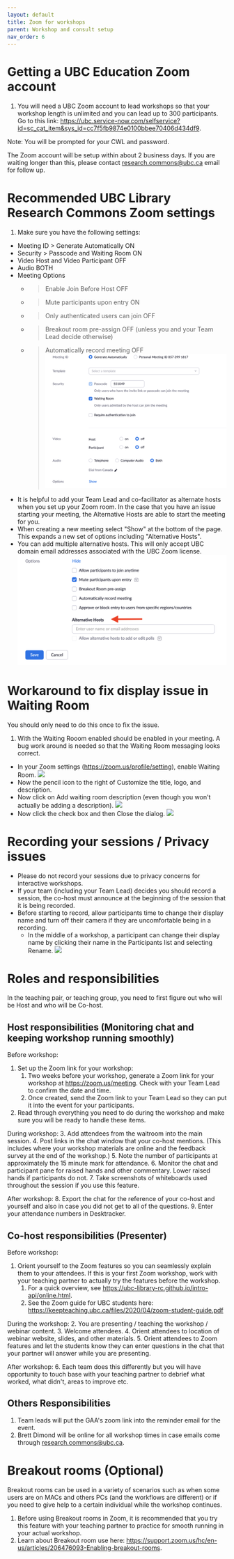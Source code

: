 ```yaml
---
layout: default
title: Zoom for workshops
parent: Workshop and consult setup
nav_order: 6
---
```

# Getting a UBC Education Zoom account
1. You will need a UBC Zoom account to lead workshops so that your workshop length is unlimited and you can lead up to 300 participants. Go to this link:
<a href="https://ubc.service-now.com/selfservice?id=sc_cat_item&sys_id=cc7f5fb9874e0100bbee70406d434df9" target="_blank">https://ubc.service-now.com/selfservice?id=sc_cat_item&sys_id=cc7f5fb9874e0100bbee70406d434df9</a>.     

Note: You will be prompted for your CWL and password.    

The Zoom account will be setup within about 2 business days. If you are waiting longer than this, please contact [research.commons@ubc.ca](mailto:research.commons@ubc.ca) email for follow up.    

# Recommended UBC Library Research Commons Zoom settings
1. Make sure you have the following settings:
  * Meeting ID > Generate Automatically ON
  * Security > Passcode and Waiting Room ON 
  * Video Host and Video Participant OFF
  * Audio BOTH
  * Meeting Options 
    * > Enable Join Before Host OFF
    * > Mute participants upon entry ON
    * > Only authenticated users can join OFF
    * > Breakout room pre-assign OFF (unless you and your Team Lead decide otherwise)
    * > Automatically record meeting OFF
![](../../assets/images/recommended-settings.png)   
* It is helpful to add your Team Lead and co-facilitator as alternate hosts when you set up your Zoom room. In the case that you have an issue starting your meeting, the Alternative Hosts are able to start the meeting for you. 
* When creating a new meeting select "Show" at the bottom of the page. This expands a new set of options including "Alternative Hosts".  
* You can add multiple alternative hosts. This will only accept UBC domain email addresses associated with the UBC Zoom license. 
![](../../assets/images/zoom-alternative-hosts.png)   

# Workaround to fix display issue in Waiting Room
You should only need to do this once to fix the issue. 
1. With the Waiting Rooom enabled should be enabled in your meeting. A bug work around is needed so that the Waiting Room messaging looks correct.
  * In your Zoom settings (<a href="https://zoom.us/profile/setting" target="_blank">https://zoom.us/profile/setting</a>), enable Waiting Room. 
![](../../assets/images/waitingroomenabled.png)
  * Now the pencil icon to the right of Customize the title, logo, and description.
  * Now click on Add waiting room description (even though you won't actually be adding a description).
![](../../assets/images/Addingwaitingroomdescription3.png)
  * Now click the check box and then Close the dialog.
![](../../assets/images/checkmark4donothing.png)  

# Recording your sessions / Privacy issues
  * Please do not record your sessions due to privacy concerns for interactive workshops. 
  * If your team (including your Team Lead) decides you should record a session, the co-host must announce at the beginning of the session that it is being recorded. 
  * Before starting to record, allow participants time to change their display name and turn off their camera if they are uncomfortable being in a recording. 
    * In the middle of a workshop, a participant can change their display name by clicking their name in the Participants list and selecting Rename.
    ![](../../assets/images/rightclickparticipantname.png)
  

# Roles and responsibilities
In the teaching pair, or teaching group, you need to first figure out who will be Host and who will be Co-host. 

## Host responsibilities (Monitoring chat and keeping workshop running smoothly)
Before workshop:
1. Set up the Zoom link for your workshop:
   1. Two weeks before your workshop, generate a Zoom link for your workshop at <a href="https://zoom.us/meeting" target="_blank">https://zoom.us/meeting</a>. Check with your Team Lead to confirm the date and time.<br/>
   2. Once created, send the Zoom link to your Team Lead so they can put it into the event for your participants.
2. Read through everything you need to do during the workshop and make sure you will be ready to handle these items.

During workshop:
3. Add attendees from the waitroom into the main session.
4. Post links in the chat window that your co-host mentions. (This includes where your workshop materials are online and the feedback survey at the end of the workshop.)
5. Note the number of participants at approximately the 15 minute mark for attendance.
6. Monitor the chat and participant pane for raised hands and other commentary. Lower raised hands if participants do not.
7. Take screenshots of whiteboards used throughout the session if you use this feature.

After workshop:
8. Export the chat for the reference of your co-host and yourself and also in case you did not get to all of the questions.
9. Enter your attendance numbers in Desktracker.


## Co-host responsibilities (Presenter)
Before workshop:
1. Orient yourself to the Zoom features so you can seamlessly explain them to your attendees. If this is your first Zoom workshop, work with your teaching partner to actually try the features before the workshop.  
   1. For a quick overview, see <a href="https://ubc-library-rc.github.io/intro-api/online.html" target="_blank">https://ubc-library-rc.github.io/intro-api/online.html</a>. 
   2. See the Zoom guide for UBC students here:  <a href="https://keepteaching.ubc.ca/files/2020/04/zoom-student-guide.pdf" target="_blank">https://keepteaching.ubc.ca/files/2020/04/zoom-student-guide.pdf</a>    
   
During the workshop:
2. You are presenting / teaching the workshop / webinar content. 
3. Welcome attendees.
4. Orient attendees to location of webinar website, slides, and other materials.
5. Orient attendees to Zoom features and let the students know they can enter questions in the chat that your partner will answer while you are presenting.    

After workshop:
6. Each team does this differently but you will have opportunity to touch base with your teaching partner to debrief what worked, what didn't, areas to improve etc.


## Others Responsibilities
1. Team leads will put the GAA's zoom link into the reminder email for the event.
2. Brett Dimond will be online for all workshop times in case emails come through [research.commons@ubc.ca](mailto:research.commons@ubc.ca).

# Breakout rooms (Optional)
Breakout rooms can be used in a variety of scenarios such as when some users are on MACs and others PCs (and the workflows are different) or if you need to give help to a certain individual while the workshop continues.
1. Before using Breakout rooms in Zoom, it is recommended that you try this feature with your teaching partner to practice for smooth running in your actual workshop.
2. Learn about Breakout room use here: <a href="https://support.zoom.us/hc/en-us/articles/206476093-Enabling-breakout-rooms" target="_blank">https://support.zoom.us/hc/en-us/articles/206476093-Enabling-breakout-rooms</a>.

